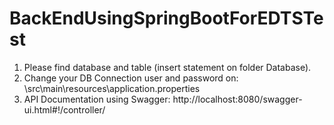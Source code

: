 # BackEndUsingSpringBootForEDTSTest
1. Please find database and table (insert statement on folder Database).
2. Change your DB Connection user and password on:
   \src\main\resources\application.properties
3. API Documentation using Swagger:
	http://localhost:8080/swagger-ui.html#!/controller/
	